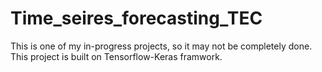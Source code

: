 # Time_seires_forecasting_TEC
This is one of my in-progress projects, so it may not be completely done. This project is built on Tensorflow-Keras framwork.
